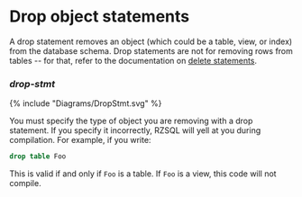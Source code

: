 # Drop object statements

A drop statement removes an object (which could be a table, view, or index) from
the database schema. Drop statements are not for removing rows from tables --
for that, refer to the documentation on [delete statements](DeleteStmt.md).

### _drop-stmt_

{% include "Diagrams/DropStmt.svg" %}

You must specify the type of object you are removing with a drop statement. If
you specify it incorrectly, RZSQL will yell at you during compilation. For
example, if you write:

```sql
drop table Foo
```

This is valid if and only if `Foo` is a table. If `Foo` is a view, this code
will not compile.

